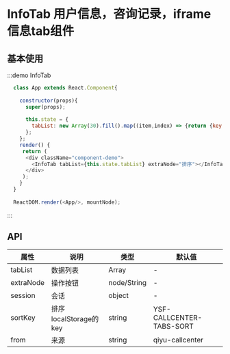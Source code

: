 # InfoTab  用户信息，咨询记录，iframe信息tab组件

## 基本使用


:::demo InfoTab
```js
  class App extends React.Component{
  
    constructor(props){
      super(props);
      
      this.state = {
        tabList: new Array(30).fill().map((item,index) => {return {key: 'key'+index, text: 'iframe'+index, url: 'https://www.baidu.com/'}})
      };
    };
    render() {
     return (
      <div className="component-demo">
        <InfoTab tabList={this.state.tabList} extraNode="排序"></InfoTab>
      </div>
     );
    }
  }
  
  ReactDOM.render(<App/>, mountNode);
```
:::


## API

| 属性      | 说明                  | 类型        | 默认值                   |
| --------- | --------------------- | ----------- | ------------------------ |
| tabList   | 数据列表              | Array       | -                        |
| extraNode | 操作按钮              | node/String | -                        |
| session   | 会话                  | object      | -                        |
| sortKey   | 排序localStorage的key | string      | YSF-CALLCENTER-TABS-SORT |
| from      | 来源                  | string      | qiyu-callcenter          |

